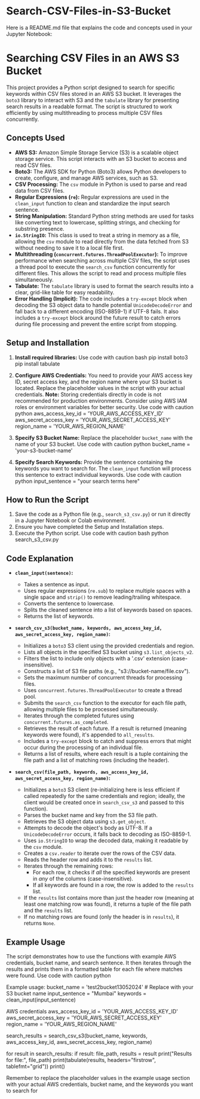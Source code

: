 # Search-CSV-Files-in-S3-Bucket

Here is a README.md file that explains the code and concepts used in your Jupyter Notebook:

# Searching CSV Files in an AWS S3 Bucket

This project provides a Python script designed to search for specific keywords within CSV files stored in an AWS S3 bucket. It leverages the `boto3` library to interact with S3 and the `tabulate` library for presenting search results in a readable format. The script is structured to work efficiently by using multithreading to process multiple CSV files concurrently.

## Concepts Used

*   **AWS S3:** Amazon Simple Storage Service (S3) is a scalable object storage service. This script interacts with an S3 bucket to access and read CSV files.
*   **Boto3:** The AWS SDK for Python (Boto3) allows Python developers to create, configure, and manage AWS services, such as S3.
*   **CSV Processing:** The `csv` module in Python is used to parse and read data from CSV files.
*   **Regular Expressions (`re`):** Regular expressions are used in the `clean_input` function to clean and standardize the input search sentence.
*   **String Manipulation:** Standard Python string methods are used for tasks like converting text to lowercase, splitting strings, and checking for substring presence.
*   **`io.StringIO`:** This class is used to treat a string in memory as a file, allowing the `csv` module to read directly from the data fetched from S3 without needing to save it to a local file first.
*   **Multithreading (`concurrent.futures.ThreadPoolExecutor`):** To improve performance when searching across multiple CSV files, the script uses a thread pool to execute the `search_csv` function concurrently for different files. This allows the script to read and process multiple files simultaneously.
*   **Tabulate:** The `tabulate` library is used to format the search results into a clear, grid-like table for easy readability.
*   **Error Handling (Implicit):** The code includes a `try-except` block when decoding the S3 object data to handle potential `UnicodeDecodeError` and fall back to a different encoding (ISO-8859-1) if UTF-8 fails. It also includes a `try-except` block around the future result to catch errors during file processing and prevent the entire script from stopping.

## Setup and Installation

1.  **Install required libraries:**
Use code with caution
bash pip install boto3 pip install tabulate

2.  **Configure AWS Credentials:**
    You need to provide your AWS access key ID, secret access key, and the region name where your S3 bucket is located. Replace the placeholder values in the script with your actual credentials. **Note:** Storing credentials directly in code is not recommended for production environments. Consider using AWS IAM roles or environment variables for better security.
Use code with caution
python aws_access_key_id = 'YOUR_AWS_ACCESS_KEY_ID' aws_secret_access_key = 'YOUR_AWS_SECRET_ACCESS_KEY' region_name = 'YOUR_AWS_REGION_NAME'

3.  **Specify S3 Bucket Name:**
    Replace the placeholder `bucket_name` with the name of your S3 bucket.
Use code with caution
python bucket_name = 'your-s3-bucket-name'

4.  **Specify Search Keywords:**
    Provide the sentence containing the keywords you want to search for. The `clean_input` function will process this sentence to extract individual keywords.
Use code with caution
python input_sentence = "your search terms here"

## How to Run the Script

1.  Save the code as a Python file (e.g., `search_s3_csv.py`) or run it directly in a Jupyter Notebook or Colab environment.
2.  Ensure you have completed the Setup and Installation steps.
3.  Execute the Python script.
Use code with caution
bash python search_s3_csv.py

## Code Explanation

*   **`clean_input(sentence)`:**
    *   Takes a sentence as input.
    *   Uses regular expressions (`re.sub`) to replace multiple spaces with a single space and `strip()` to remove leading/trailing whitespace.
    *   Converts the sentence to lowercase.
    *   Splits the cleaned sentence into a list of keywords based on spaces.
    *   Returns the list of keywords.

*   **`search_csv_s3(bucket_name, keywords, aws_access_key_id, aws_secret_access_key, region_name)`:**
    *   Initializes a `boto3` S3 client using the provided credentials and region.
    *   Lists all objects in the specified S3 bucket using `s3.list_objects_v2`.
    *   Filters the list to include only objects with a '.csv' extension (case-insensitive).
    *   Constructs a list of S3 file paths (e.g., "s3://bucket-name/file.csv").
    *   Sets the maximum number of concurrent threads for processing files.
    *   Uses `concurrent.futures.ThreadPoolExecutor` to create a thread pool.
    *   Submits the `search_csv` function to the executor for each file path, allowing multiple files to be processed simultaneously.
    *   Iterates through the completed futures using `concurrent.futures.as_completed`.
    *   Retrieves the result of each future. If a result is returned (meaning keywords were found), it's appended to `all_results`.
    *   Includes a `try-except` block to catch and suppress errors that might occur during the processing of an individual file.
    *   Returns a list of results, where each result is a tuple containing the file path and a list of matching rows (including the header).

*   **`search_csv(file_path, keywords, aws_access_key_id, aws_secret_access_key, region_name)`:**
    *   Initializes a `boto3` S3 client (re-initializing here is less efficient if called repeatedly for the same credentials and region; ideally, the client would be created once in `search_csv_s3` and passed to this function).
    *   Parses the bucket name and key from the S3 file path.
    *   Retrieves the S3 object data using `s3.get_object`.
    *   Attempts to decode the object's body as UTF-8. If a `UnicodeDecodeError` occurs, it falls back to decoding as ISO-8859-1.
    *   Uses `io.StringIO` to wrap the decoded data, making it readable by the `csv` module.
    *   Creates a `csv.reader` to iterate over the rows of the CSV data.
    *   Reads the header row and adds it to the `results` list.
    *   Iterates through the remaining rows:
        *   For each row, it checks if *all* the specified keywords are present in *any* of the columns (case-insensitive).
        *   If all keywords are found in a row, the row is added to the `results` list.
    *   If the `results` list contains more than just the header row (meaning at least one matching row was found), it returns a tuple of the file path and the `results` list.
    *   If no matching rows are found (only the header is in `results`), it returns `None`.

## Example Usage

The script demonstrates how to use the functions with example AWS credentials, bucket name, and search sentence. It then iterates through the results and prints them in a formatted table for each file where matches were found.
Use code with caution
python

Example usage:
bucket_name = 'test2bucket13052024' # Replace with your S3 bucket name input_sentence = "Mumbai" keywords = clean_input(input_sentence)

AWS credentials
aws_access_key_id = 'YOUR_AWS_ACCESS_KEY_ID' aws_secret_access_key = 'YOUR_AWS_SECRET_ACCESS_KEY' region_name = 'YOUR_AWS_REGION_NAME'

search_results = search_csv_s3(bucket_name, keywords, aws_access_key_id, aws_secret_access_key, region_name)

for result in search_results: if result: file_path, results = result print("Results for file:", file_path) print(tabulate(results, headers="firstrow", tablefmt="grid")) print()

Remember to replace the placeholder values in the example usage section with your actual AWS credentials, bucket name, and the keywords you want to search for
